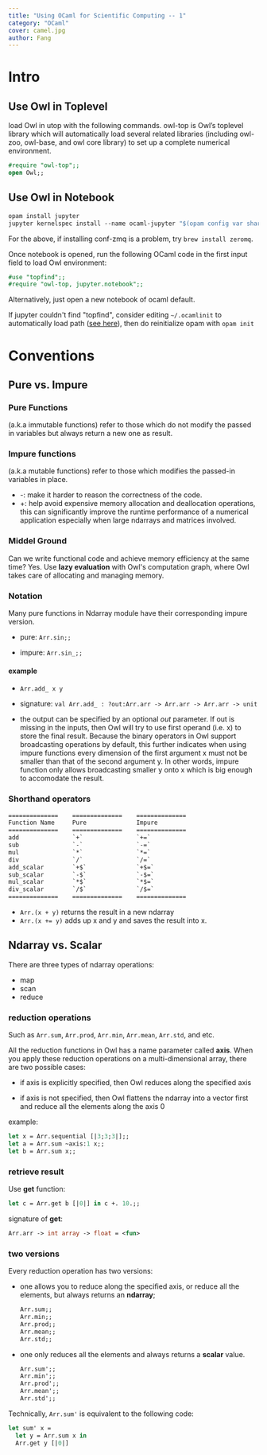 ```yaml
---
title: "Using OCaml for Scientific Computing -- 1"
category: "OCaml"
cover: camel.jpg
author: Fang 
---
```


# Intro

## Use Owl in Toplevel
load Owl in utop with the following commands. owl-top is Owl’s toplevel library which will automatically load several related libraries (including owl-zoo, owl-base, and owl core library) to set up a complete numerical environment.

```ocaml
#require "owl-top";;
open Owl;;
```

## Use Owl in Notebook

```ocaml
opam install jupyter
jupyter kernelspec install --name ocaml-jupyter "$(opam config var share)/jupyter"
```
For the above, if installing conf-zmq is a problem, try `brew install zeromq`.

Once notebook is opened, run the following OCaml code in the first input field to load Owl environment:
```ocaml
#use "topfind";;
#require "owl-top, jupyter.notebook";;
```

Alternatively, just open a new notebook of ocaml default.

If jupyter couldn't find "topfind", consider editing `~/.ocamlinit` to automatically load path ([see here](https://stackoverflow.com/a/28749356)), then do reinitialize opam with `opam init`

# Conventions

## Pure vs. Impure

### Pure Functions 
(a.k.a immutable functions) refer to those which do not modify the passed in variables but always return a new one as result.

### Impure functions 
(a.k.a mutable functions) refer to those which modifies the passed-in variables in place.
* -: make it harder to reason the correctness of the code.
* +: help avoid expensive memory allocation and deallocation operations, this can significantly improve the runtime performance of a numerical application especially when large ndarrays and matrices involved.

### Middel Ground

Can we write functional code and achieve memory efficiency at the same time? Yes.
Use **lazy evaluation** with Owl's computation graph, where Owl takes care of allocating and managing memory.

### Notation

Many pure functions in Ndarray module have their corresponding impure version.

* pure: `Arr.sin;;`

* impure: `Arr.sin_;;`

#### example

* `Arr.add_ x y`

* signature: `val Arr.add_ : ?out:Arr.arr -> Arr.arr -> Arr.arr -> unit`

* the output can be specified by an optional _out_ parameter. If out is missing in the inputs, then Owl will try to use first operand (i.e. x) to store the final result. Because the binary operators in Owl support broadcasting operations by default, this further indicates when using impure functions every dimension of the first argument x must not be smaller than that of the second argument y. In other words, impure function only allows broadcasting smaller y onto x which is big enough to accomodate the result.


### Shorthand operators

```txt
==============    ==============    ==============
Function Name     Pure              Impure
==============    ==============    ==============
add               `+`               `+=`
sub               `-`               `-=`
mul               `*`               `*=`
div               `/`               `/=`
add_scalar        `+$`              `+$=`
sub_scalar        `-$`              `-$=`
mul_scalar        `*$`              `*$=`
div_scalar        `/$`              `/$=`
==============    ==============    ==============
```

* `Arr.(x + y)` returns the result in a new ndarray
* `Arr.(x += y)` adds up x and y and saves the result into x.


## Ndarray vs. Scalar

There are three types of ndarray operations:
* map
* scan 
* reduce

### reduction operations
Such as `Arr.sum`, `Arr.prod`, `Arr.min`, `Arr.mean`, `Arr.std`, and etc. 

All the reduction functions in Owl has a name parameter called __axis__. When you apply these reduction operations on a multi-dimensional array, there are two possible cases:

* if axis is explicitly specified, then Owl reduces along the specified axis

* if axis is not specified, then Owl flattens the ndarray into a vector first and reduce all the elements along the axis 0

example:
```ocaml
let x = Arr.sequential [|3;3;3|];;
let a = Arr.sum ~axis:1 x;;
let b = Arr.sum x;;
```

### retrieve result
Use __get__ function:
```ocaml
let c = Arr.get b [|0|] in c +. 10.;;
```
signature of __get__:
```ocaml
Arr.arr -> int array -> float = <fun>
```

### two versions
Every reduction operation has two versions:

* one allows you to reduce along the specified axis, or reduce all the elements, but always returns an **ndarray**;
    ```txt
    Arr.sum;;
    Arr.min;;
    Arr.prod;;
    Arr.mean;;
    Arr.std;;
    ```
* one only reduces all the elements and always returns a **scalar** value.
    ```txt
    Arr.sum';;
    Arr.min';;
    Arr.prod';;
    Arr.mean';;
    Arr.std';;
    ```
Technically, `Arr.sum'` is equivalent to the following code:
```ocaml
let sum' x =
  let y = Arr.sum x in
  Arr.get y [|0|]
```
